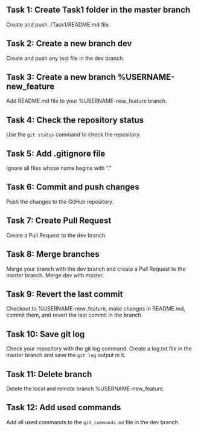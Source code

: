 
<h2>Task 1: Create Task1 folder in the master branch</h2>
<p>Create and push ./Task1/README.md file.</p>

<h2>Task 2: Create a new branch dev</h2>
<p>Create and push any test file in the dev branch.</p>

<h2>Task 3: Create a new branch %USERNAME-new_feature</h2>
<p>Add README.md file to your %USERNAME-new_feature branch.</p>

<h2>Task 4: Check the repository status</h2>
<p>Use the <code>git status</code> command to check the repository.</p>

<h2>Task 5: Add .gitignore file</h2>
<p>Ignore all files whose name begins with “.”</p>

<h2>Task 6: Commit and push changes</h2>
<p>Push the changes to the GitHub repository.</p>

<h2>Task 7: Create Pull Request</h2>
<p>Create a Pull Request to the dev branch.</p>

<h2>Task 8: Merge branches</h2>
<p>Merge your branch with the dev branch and create a Pull Request to the master branch. Merge dev with master.</p>

<h2>Task 9: Revert the last commit</h2>
<p>Checkout to %USERNAME-new_feature, make changes in README.md, commit them, and revert the last commit in the branch.</p>

<h2>Task 10: Save git log</h2>
<p>Check your repository with the git log command. Create a log.txt file in the master branch and save the <code>git log</code> output in it.</p>

<h2>Task 11: Delete branch</h2>
<p>Delete the local and remote branch %USERNAME-new_feature.</p>

<h2>Task 12: Add used commands</h2>
<p>Add all used commands to the <code>git_commands.md</code> file in the dev branch.</p>
